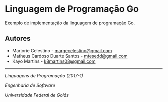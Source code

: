 # Linguagem de Programação Go

Exemplo de implementação da linguagem de programação Go.


Autores
-------
 * Marjorie Celestino - <margecelestino@gmail.com>
 * Matheus Cardoso Duarte Santos - <mtesedd@gmail.com>
 * Kayo Martins - <k8martins08@gmail.com>
 
-------
_Linguagens de Programação (2017-1)_

_Engenharia de Software_ 

_Universidade Federal de Goiás_                                       


